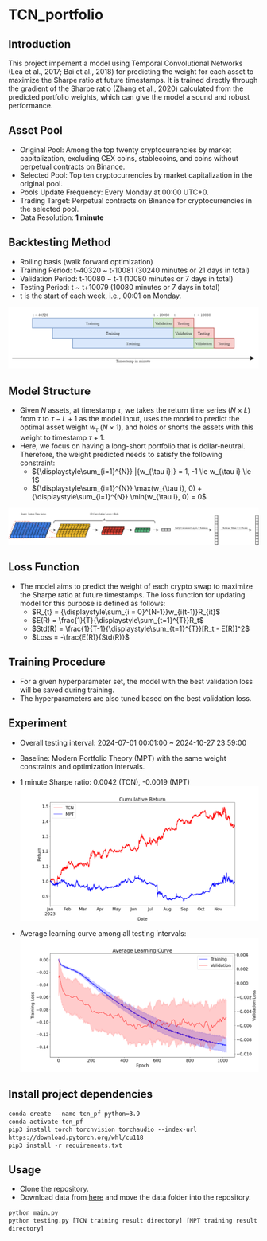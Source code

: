 # TCN_portfolio
## Introduction
This project impement a model using Temporal Convolutional Networks (Lea et al., 2017; Bai et al., 2018) for predicting the weight for each asset to maximize the Sharpe
ratio at future timestamps. It is trained directly through the gradient of the Sharpe ratio (Zhang et al., 2020) calculated from the predicted portfolio weights, which
can give the model a sound and robust performance. 

## Asset Pool
- Original Pool: Among the top twenty cryptocurrencies by market capitalization, excluding CEX coins, stablecoins, and coins without perpetual contracts on Binance.
- Selected Pool: Top ten cryptocurrencies by market capitalization in the original pool.  
- Pools Update Frequency: Every Monday at 00:00 UTC+0.
- Trading Target: Perpetual contracts on Binance for cryptocurrencies in the selected pool.
- Data Resolution: **1 minute**

## Backtesting Method
- Rolling basis (walk forward optimization)
- Training Period: t-40320 ~ t-10081 (30240 minutes or 21 days in total)
- Validation Period: t-10080 ~ t-1 (10080 minutes or 7 days in total)
- Testing Period: t ~ t+10079 (10080 minutes or 7 days in total)
- t is the start of each week, i.e., 00:01 on Monday.

![image.png](https://github.com/AndyLinGitHub/TCN_portfolio/blob/main/image/bt_flow.png)

## Model Structure
- Given $N$ assets, at timestamp $\tau$, we takes the return time series ($N \times L$) from $\tau$ to $\tau - L + 1$ as the model input, uses the model to predict the optimal asset weight $w_{\tau}$ ($N \times 1$), and holds or shorts the assets with this weight to timestamp $\tau + 1$.
- Here, we focus on having a long-short portfolio that is dollar-neutral. Therefore, the weight predicted needs to satisfy the following constraint:
    - ${\displaystyle\sum_{i=1}^{N}} |{w_{\tau i}|} = 1, -1 \le w_{\tau i} \le 1$
    - ${\displaystyle\sum_{i=1}^{N}} \max(w_{\tau i}, 0) + {\displaystyle\sum_{i=1}^{N}} \min(w_{\tau i}, 0) = 0$

![image.png](https://github.com/AndyLinGitHub/TCN_portfolio/blob/main/image/model.png)

## Loss Function
- The model aims to predict the weight of each crypto swap to maximize the Sharpe ratio at future timestamps. The loss function for updating model for this purpose is defined as follows:
    - $R_{t} = {\displaystyle\sum_{i = 0}^{N-1}}w_{i(t-1)}R_{it}$
    - $E(R) = \frac{1}{T}{\displaystyle\sum_{t=1}^{T}}R_t$
    - $Std(R) = \frac{1}{T-1}{\displaystyle\sum_{t=1}^{T}}[R_t - E(R)]^2$
    - $Loss = -\frac{E(R)}{Std(R)}$

## Training Procedure
- For a given hyperparameter set, the model with the best validation loss will be saved during training.
- The hyperparameters are also tuned based on the best validation loss.

## Experiment
- Overall testing interval: 2024-07-01 00:01:00 ~ 2024-10-27 23:59:00
- Baseline: Modern Portfolio Theory (MPT) with the same weight constraints and optimization intervals.
- 1 minute Sharpe ratio: 0.0042 (TCN), -0.0019 (MPT) 
![image.png](https://github.com/AndyLinGitHub/TCN_portfolio/blob/main/image/cumulative_return.png)

- Average learning curve among all testing intervals:
![image.png](https://github.com/AndyLinGitHub/TCN_portfolio/blob/main/image/learning_curve.png)

## Install project dependencies
```
conda create --name tcn_pf python=3.9
conda activate tcn_pf
pip3 install torch torchvision torchaudio --index-url https://download.pytorch.org/whl/cu118
pip3 install -r requirements.txt
```

## Usage
- Clone the repository.
- Download data from [here](https://drive.google.com/drive/folders/1PONALk1ja2XT8NHaS-Qe9htidXbMlHl-?usp=drive_link) and move the data folder into the repository.
```
python main.py
python testing.py [TCN training result directory] [MPT training result directory]
```
